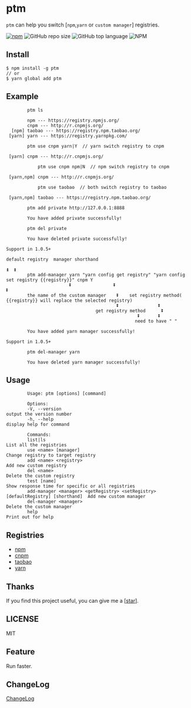 # ptm

`ptm` can help you switch [`npm`,`yarn` or `custom manager`] registries.

[![npm](https://img.shields.io/npm/v/ptm.svg)](https://www.npmjs.com/package/ptm) ![GitHub repo size](https://img.shields.io/github/repo-size/Hb-zzZ/ptm) ![GitHub top language](https://img.shields.io/github/languages/top/Hb-zzZ/ptm) ![NPM](https://img.shields.io/npm/l/ptm)

## Install

```
$ npm install -g ptm
// or
$ yarn global add ptm
```

## Example

```
        ptm ls

        npm --- https://registry.npmjs.org/
        cnpm --- http://r.cnpmjs.org/
  [npm] taobao --- https://registry.npm.taobao.org/
 [yarn] yarn --- https://registry.yarnpkg.com/

```

```
        ptm use cnpm yarn|Y  // yarn switch registry to cnpm

 [yarn] cnpm --- http://r.cnpmjs.org/

```

```
            ptm use cnpm npm|N  // npm switch registry to cnpm

 [yarn,npm] cnpm --- http://r.cnpmjs.org/

```

```
            ptm use taobao  // both switch registry to taobao

 [yarn,npm] taobao --- https://registry.npm.taobao.org/

```

```
        ptm add private http://127.0.0.1:8888

        You have added private successfully!

```

```
        ptm del private

        You have deleted private successfully!

```

```
Support in 1.0.5+
                                                                                  default registry  manager shorthand
                                                                                                ⏫  ⏫
        ptm add-manager yarn "yarn config get registry" "yarn config set registry {{registry}}" cnpm Y
                        ⏬                ⏬                            ⏬
        the name of the custom manager    ⏬    set registry method( {{registry}} will replace the selected registry)
                                          ⏬               ⏬
                                  get registry method      ⏬
                                                  ⏬       ⏬
                                                 need to have " "

        You have added yarn manager successfully!

```

```
Support in 1.0.5+

        ptm del-manager yarn

        You have deleted yarn manager successfully!

```

## Usage

```
        Usage: ptm [options] [command]

        Options:
        -V, --version                                                                    output the version number
        -h, --help                                                                       display help for command

        Commands:
        list|ls                                                                          List all the registries
        use <name> [manager]                                                             Change registry to target registry
        add <name> <registry>                                                            Add new custom registry
        del <name>                                                                       Delete the custom registry
        test [name]                                                                      Show response time for specific or all registries
        add-manager <manager> <getRegistry> <setRegistry> [defaultRegistry] [shorthand]  Add new custom manager
        del-manager <manager>                                                            Delete the custom manager
        help                                                                             Print out for help
```

## Registries

- [npm](https://www.npmjs.org)
- [cnpm](http://cnpmjs.org)
- [taobao](http://npm.taobao.org)
- [yarn](https://yarnpkg.com)

## Thanks

If you find this project useful, you can give me a [[star](https://github.com/Hb-zzZ/ptm)].

## LICENSE

MIT

## Feature

Run faster.

## ChangeLog

[ChangeLog](./CHANGELOG.md)

